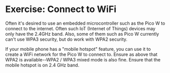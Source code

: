 # Exercise: Connect to WiFi

Often it's desired to use an embedded microcontroller such as the Pico W to connect to the internet.
Often such IoT (Internet of Things) devices may only have the 2.4GHz band.
Also, some of them such as Pico W currently can't use WPA3 security, but do work with WPA2 security.

If your mobile phone has a "mobile hotspot" feature, you can use it to create a WiFi network for the Pico W to connect to.
Ensure as above that WPA2 is available--WPA2 / WPA3 mixed mode is also fine.
Ensure that the mobile hotspot is on 2.4 GHz band.
